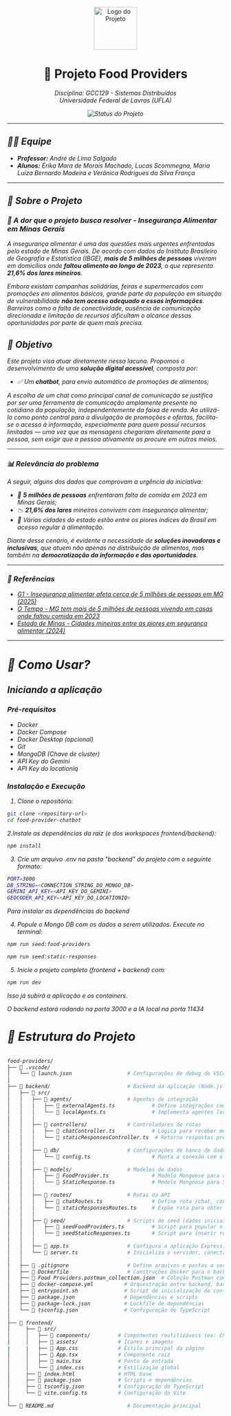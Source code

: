 <p align="center">
  <img src="https://img.icons8.com/color/48/real-food-for-meals.png" width="100" alt="Logo do Projeto"/>
</p>

<h1 align="center">🚀 Projeto Food Providers</h1>

<p align="center">
  <i>Disciplina: GCC129 - Sistemas Distribuídos<br>
  <i>Universidade Federal de Lavras (UFLA)</i>
</p>

<p align="center">
  <img src="https://img.shields.io/badge/status-em%20desenvolvimento-blue" alt="Status do Projeto"/>
</p>

---

## 👩‍💻 Equipe

- **Professor:** André de Lima Salgado
- **Alunos:** Érika Mara de Morais Machado, Lucas Scommegna, Maria Luiza Bernardo Madeira e Verônica Rodrigues da Silva França

---

## 📌 Sobre o Projeto

### 📌 A dor que o projeto busca resolver - Insegurança Alimentar em Minas Gerais
A insegurança alimentar é uma das questões mais urgentes enfrentadas pelo estado de Minas Gerais. De acordo com dados do Instituto Brasileiro de Geografia e Estatística (IBGE), **mais de 5 milhões de pessoas** viveram em domicílios onde **faltou alimento ao longo de 2023**, o que representa **21,6% dos lares mineiros**.

Embora existam campanhas solidárias, feiras e supermercados com promoções em alimentos básicos, grande parte da população em situação de vulnerabilidade **não tem acesso adequado a essas informações**. Barreiras como a falta de conectividade, ausência de comunicação direcionada e limitação de recursos dificultam o alcance dessas oportunidades por parte de quem mais precisa.

## 🎯 Objetivo

Este projeto visa atuar diretamente nessa lacuna. Propomos o desenvolvimento de uma **solução digital acessível**, composta por:

- ✅ Um **chatbot**, para envio automático de promoções de alimentos;

A escolha de um chat como principal canal de comunicação se justifica por ser uma ferramenta de comunicação amplamente presente no cotidiano da população, independentemente da faixa de renda. Ao utilizá-lo como ponto central para a divulgação de promoções e ofertas, facilita-se o acesso à informação, especialmente para quem possui recursos limitados — uma vez que as mensagens chegariam diretamente para a pessoa, sem exigir que a pessoa ativamente as procure em outros meios.

---
### 📊 Relevância do problema

A seguir, alguns dos dados que comprovam a urgência da iniciativa:

- 🧾 **5 milhões de pessoas** enfrentaram falta de comida em 2023 em Minas Gerais;  
- 📉 **21,6% dos lares** mineiros convivem com insegurança alimentar;  
- 🚨 Várias cidades do estado estão entre os piores índices do Brasil em acesso regular à alimentação.

Diante desse cenário, é evidente a necessidade de **soluções inovadoras e inclusivas**, que atuem não apenas na distribuição de alimentos, mas também na **democratização da informação e das oportunidades**.

---

### 🔗 Referências

- [G1 - Insegurança alimentar afeta cerca de 5 milhões de pessoas em MG (2025)](https://g1.globo.com/mg/minas-gerais/noticia/2025/06/07/inseguranca-alimentar-afeta-cerca-de-5-milhoes-de-pessoas-em-minas-gerais.ghtml)  
- [O Tempo - MG tem mais de 5 milhões de pessoas vivendo em casas onde faltou comida em 2023](https://www.otempo.com.br/cidades/mg-tem-mais-de-5-milhoes-de-pessoas-vivendo-em-casas-onde-faltou-comida-em-2023-1.3462800)  
- [Estado de Minas - Cidades mineiras entre as piores em segurança alimentar (2024)](https://www.em.com.br/politica/2024/11/6995082-cidades-mineiras-estao-entre-as-piores-em-seguranca-alimentar.html)

---

# 🚀 Como Usar?

## Iniciando a aplicação

### Pré-requisitos

- Docker
- Docker Compose
- Docker Desktop (opcional)
- Git
- MongoDB (Chave de cluster)
- API Key do Gemini
- API Key do locationiq

### Instalação e Execução

1. Clone o repositório:

```bash
git clone <repository-url>
cd food-provider-chatbot
```

2.Instale as dependências da raiz (e dos workspaces frontend/backend):
```bash
npm install
```

3. Crie um arquivo .env na pasta "backend" do projeto com o seguinte formato:

```bash
PORT=3000
DB_STRING=<CONNECTION_STRING_DO_MONGO_DB>
GEMINI_API_KEY=<API_KEY_DO_GEMINI>
GEOCODER_API_KEY=<API_KEY_DO_LOCATIONIQ>
```

Para instalar as dependências do backend

4. Popule o Mongo DB com os dados a serem utilizados. Execute no terminal:

```bash
npm run seed:food-providers

npm run seed:static-responses
```

5. Inicie o projeto completo (frontend + backend) com:

```bash
npm run dev
```

Isso já subirá a aplicação e os containers.

O backend estará rodando na porta 3000 e a IA local na porta 11434

# 📂 Estrutura do Projeto
```bash

food-providers/
├── 📂 .vscode/                         
│   └── 📄 launch.json                  # Configurações de debug do VSCode
│
├── 📂 backend/                         # Backend da aplicação (Node.js + TypeScript)
│   ├── 📂 src/                         
│   │   ├── 📂 agents/                  # Agentes de integração
│   │   │   ├── 📄 externalAgents.ts            # Define integrações com serviços externos
│   │   │   └── 📄 localAgents.ts               # Implementa agentes locais, como chamadas à IA local ou outras rotinas internas
│   │   │
│   │   ├── 📂 controllers/             # Controladores de rotas 
│   │   │   ├── 📄 chatController.ts            # Lógica para receber mensagens do usuário e passar para agentes
│   │   │   └── 📄 staticResponsesController.ts  # Retorna respostas predefinidas da base 
│   │   │
│   │   ├── 📂 db/                      # Configurações de banco de dados
│   │   │   └── 📄 config.ts                    # Monta a conexão com o banco de dados
│   │   │
│   │   ├── 📂 models/                  # Modelos de dados
│   │   │   ├── 📄 FoodProvider.ts              # Modelo Mongoose para documento FoodProvider, representando informações de um fornecedor
│   │   │   └── 📄 StaticResponse.ts            # Modelo Mongoose para StaticResponse, guarda respostas fixas usadas pelo bot
│   │   │
│   │   ├── 📂 routes/                  # Rotas da API
│   │   │   ├── 📄 chatRoutes.ts                # Define rota /chat, conecta POST de mensagens ao chatController
│   │   │   └── 📄 staticResponsesRoutes.ts     # Expõe rota para obter respostas estáticas via staticResponsesController
│   │   │
│   │   ├── 📂 seed/                    # Scripts de seed (dados iniciais)
│   │   │   ├── 📄 seedFoodProviders.ts         # Script para popular o DB com dados iniciais de fornecedores
│   │   │   └── 📄 seedStaticResponses.ts       # Script para inserir respostas fixas de exemplo
│   │   │
│   │   ├── 📄 app.ts                   # Configura a aplicação Express, middlewares, roteamento das rotas principais e tratamento de erros
│   │   └── 📄 server.ts                # Inicializa o servidor, conecta ao banco e executa o app
│   │
│   ├── 📄 .gitignore                   # Define arquivos e pastas a serem ignorados no controle de versão
│   ├── 📄 Dockerfile                   # Construções Docker para o backend
│   ├── 📄 Food Providers.postman_collection.json  # Coleção Postman com endpoints prontos para testes
│   ├── 📄 docker-compose.yml          # Orquestração entre backend, banco e IA local
│   ├── 📄 entrypoint.sh               # Script de inicialização do container Docker
│   ├── 📄 package.json                # Dependências e scripts
│   ├── 📄 package-lock.json           # Lockfile de dependências
│   └── 📄 tsconfig.json               # Configuração do TypeScript
│
├── 📂 frontend/                       
│     ├── 📂 src/
│     │   ├── 📂 components/         # Componentes reutilizáveis (ex: Chatbot)
│     │   ├── 📂 assets/             # Ícones e imagens
|     |   ├── 📄 App.css             # Estilo principal da página
│     │   ├── 📄 App.tsx             # Componente raiz
│     │   ├── 📄 main.tsx            # Ponto de entrada
│     │   └── 📄 index.css           # Estilização global
│     ├── 📄 index.html              # HTML base
│     ├── 📄 package.json            # Scripts e dependências
│     ├── 📄 tsconfig.json           # Configuração do TypeScript
│     └── 📄 vite.config.ts          # Configuração do Vite
│
└── 📘 README.md                        # Documentação principal
```
